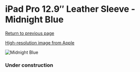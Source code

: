 # iPad Pro 12.9″ Leather Sleeve - Midnight Blue

[Return to previous page](/ipad_pro129)

[High-resolution image from Apple](https://store.storeimages.cdn-apple.com/8756/as-images.apple.com/is/MQ0T2?wid=4500&hei=4500&fmt=png)

<div style="width: 384px"><img src="/everysource/MQ0T2.png" alt="Midnight Blue"></div>

### Under construction
